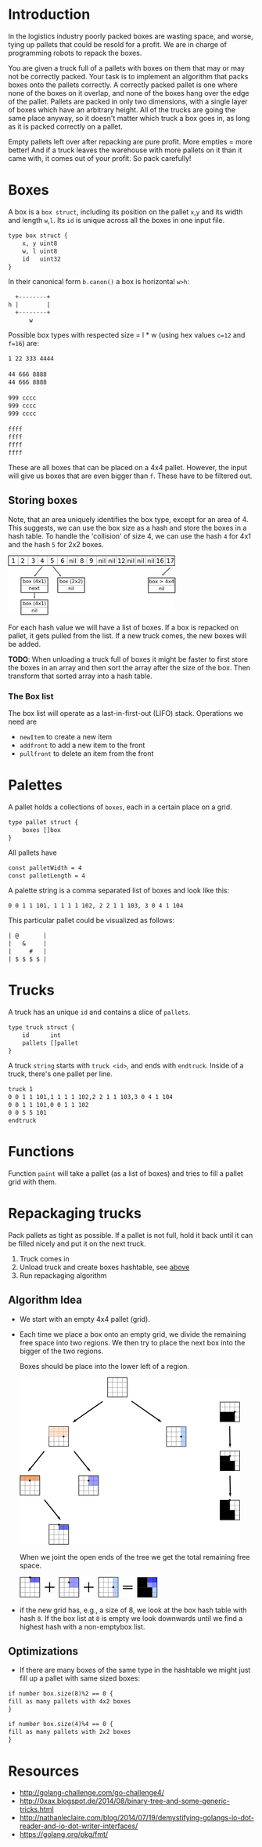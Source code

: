 Introduction
============
In the logistics industry poorly packed boxes are wasting space, and worse,
tying up pallets that could be resold for a profit. We are in charge of
programming robots to repack the boxes.

You are given a truck full of a pallets with boxes on them that may or may
not be correctly packed. Your task is to implement an algorithm that packs
boxes onto the pallets correctly. A correctly packed pallet is one where
none of the boxes on it overlap, and none of the boxes hang over the edge of
the pallet. Pallets are packed in only two dimensions, with a single layer
of boxes which have an arbitrary height. All of the trucks are going the
same place anyway, so it doesn't matter which truck a box goes in, as long
as it is packed correctly on a pallet.

Empty pallets left over after repacking are pure profit. More empties = more
better! And if a truck leaves the warehouse with more pallets on it than it
came with, it comes out of your profit. So pack carefully!


Boxes
=====

A box is a `box struct`, including its position on the pallet `x`,`y` and
its width and length `w`,`l`. Its `id` is unique across all the boxes in one
input file.
```
type box struct {
	x, y uint8
	w, l uint8
	id   uint32
}
```

In their canonical form `b.canon()` a box is horizontal `w>h`:

```
  +--------+
h |        |
  +--------+
      w
```
Possible box types with respected size = l * w (using hex values `c=12` and
`f=16`) are: 
```
1 22 333 4444

44 666 8888
44 666 8888

999 cccc
999 cccc
999 cccc

ffff
ffff
ffff
ffff
```
These are all boxes that can be placed on a 4x4 pallet. However, the input
will give us boxes that are even bigger than `f`. These have to be filtered
out.

Storing boxes
-------------
Note, that an area uniquely identifies the box type, except for an area of
4. This suggests, we can use the box size as a hash and store the boxes in a
hash table. To handle the 'collision' of size 4, we can use the hash `4` for
4x1 and the hash `5` for 2x2 boxes.

![hash tab](hashtab.png)

For each hash value we will have a list of boxes. If a box is repacked on
pallet, it gets pulled from the list. If a new truck comes, the new boxes
will be added.

**TODO**: When unloading a truck full of boxes it might be faster to first
store the boxes in an array and then sort the array after the size of the
box. Then transform that sorted array into a hash table.

### The Box list
The box list will operate as a last-in-first-out (LIFO) stack. Operations we
need are 
- `newItem` to create a new item
- `addfront` to add a new item to the front 
- `pullfront` to delete an item from the front

Palettes
========
A pallet holds a collections of `boxes`, each in a certain place on a grid.
```
type pallet struct {
	boxes []box
}
```
All pallets have
```
const palletWidth = 4
const palletLength = 4
```
A palette string is a comma separated list of boxes and look like this:
```
0 0 1 1 101, 1 1 1 1 102, 2 2 1 1 103, 3 0 4 1 104
```
This particular pallet could be visualized as follows:
```
| @       |
|   &     |
|     #   |
| $ $ $ $ |
```

Trucks
======

A truck has an unique `id` and contains a slice of `pallets`.
```
type truck struct {
	id      int
	pallets []pallet
}
```
A truck `string` starts with `truck <id>`, and ends with `endtruck`. Inside
of a truck, there's one pallet per line.
```
truck 1
0 0 1 1 101,1 1 1 1 102,2 2 1 1 103,3 0 4 1 104
0 0 1 1 101,0 0 1 1 102
0 0 5 5 101
endtruck
```

Functions
=========

Function `paint` will take a pallet (as a list of boxes) and tries to fill a
pallet grid with them.

Repackaging trucks
==================

Pack pallets as tight as possible. If a pallet is not full, hold it back
until it can be filled nicely and put it on the next truck.

1. Truck comes in
2. Unload truck and create boxes hashtable, see [above](#storing-boxes)
3. Run repackaging algorithm

Algorithm Idea
--------------

- We start with an empty 4x4 pallet (grid). 

- Each time we place a box onto an empty grid, we divide the remaining free
  space into two regions. We then try to place the next box into  the bigger
  of the two regions.

  Boxes should be place into the lower left of a region.

  ![Free space tree structure](tree.png)

  When we joint the open ends of the tree we get the total remaining free space.

  ![Combined free space](adding-free-space.png)

- if the new grid has, e.g., a size of 8, we look at the box hash table with
	hash `8`. If the box list at `8` is empty we look downwards until we find
	a highest hash with a non-emptybox list.

Optimizations
-------------

- If there are many boxes of the same type in the hashtable we might just
	fill up a pallet with same sized boxes:

```
if number box.size(8)%2 == 0 {
fill as many pallets with 4x2 boxes
}
```

```
if number box.size(4)%4 == 0 {
fill as many pallets with 2x2 boxes
}
```

Resources
=========
- http://golang-challenge.com/go-challenge4/
- http://0xax.blogspot.de/2014/08/binary-tree-and-some-generic-tricks.html
- http://nathanleclaire.com/blog/2014/07/19/demystifying-golangs-io-dot-reader-and-io-dot-writer-interfaces/
- https://golang.org/pkg/fmt/

